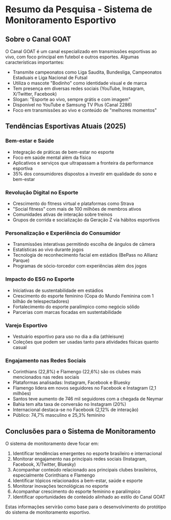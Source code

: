 # Resumo da Pesquisa - Sistema de Monitoramento Esportivo

## Sobre o Canal GOAT

O Canal GOAT é um canal especializado em transmissões esportivas ao vivo, com foco principal em futebol e outros esportes. Algumas características importantes:

- Transmite campeonatos como Liga Saudita, Bundesliga, Campeonatos Estaduais e Liga Nacional de Futsal
- Utiliza o mascote "Bodinho" como identidade visual e de marca
- Tem presença em diversas redes sociais (YouTube, Instagram, X/Twitter, Facebook)
- Slogan: "Esporte ao vivo, sempre grátis e com imagem"
- Disponível no YouTube e Samsung TV Plus (Canal 2286)
- Foco em transmissões ao vivo e conteúdo de "melhores momentos"

## Tendências Esportivas Atuais (2025)

### Bem-estar e Saúde
- Integração de práticas de bem-estar no esporte
- Foco em saúde mental além da física
- Aplicativos e serviços que ultrapassam a fronteira da performance esportiva
- 35% dos consumidores dispostos a investir em qualidade do sono e bem-estar

### Revolução Digital no Esporte
- Crescimento do fitness virtual e plataformas como Strava
- "Social fitness" com mais de 100 milhões de membros ativos
- Comunidades ativas de interação sobre treinos
- Grupos de corrida e socialização da Geração Z via hábitos esportivos

### Personalização e Experiência do Consumidor
- Transmissões interativas permitindo escolha de ângulos de câmera
- Estatísticas ao vivo durante jogos
- Tecnologia de reconhecimento facial em estádios (BePass no Allianz Parque)
- Programas de sócio-torcedor com experiências além dos jogos

### Impacto do ESG no Esporte
- Iniciativas de sustentabilidade em estádios
- Crescimento do esporte feminino (Copa do Mundo Feminina com 1 bilhão de telespectadores)
- Fortalecimento do esporte paralímpico como negócio sólido
- Parcerias com marcas focadas em sustentabilidade

### Varejo Esportivo
- Vestuário esportivo para uso no dia a dia (athleisure)
- Coleções que podem ser usadas tanto para atividades físicas quanto casual

### Engajamento nas Redes Sociais
- Corinthians (22,8%) e Flamengo (22,6%) são os clubes mais mencionados nas redes sociais
- Plataformas analisadas: Instagram, Facebook e Bluesky
- Flamengo lidera em novos seguidores no Facebook e Instagram (2,1 milhões)
- Santos teve aumento de 746 mil seguidores com a chegada de Neymar
- Bahia tem alta taxa de conversão no Instagram (20%)
- Internacional destaca-se no Facebook (2,12% de interação)
- Público: 74,7% masculino e 25,3% feminino

## Conclusões para o Sistema de Monitoramento

O sistema de monitoramento deve focar em:

1. Identificar tendências emergentes no esporte brasileiro e internacional
2. Monitorar engajamento nas principais redes sociais (Instagram, Facebook, X/Twitter, Bluesky)
3. Acompanhar conteúdo relacionado aos principais clubes brasileiros, especialmente Corinthians e Flamengo
4. Identificar tópicos relacionados a bem-estar, saúde e esporte
5. Monitorar inovações tecnológicas no esporte
6. Acompanhar crescimento do esporte feminino e paralímpico
7. Identificar oportunidades de conteúdo alinhado ao estilo do Canal GOAT

Estas informações servirão como base para o desenvolvimento do protótipo do sistema de monitoramento esportivo.
